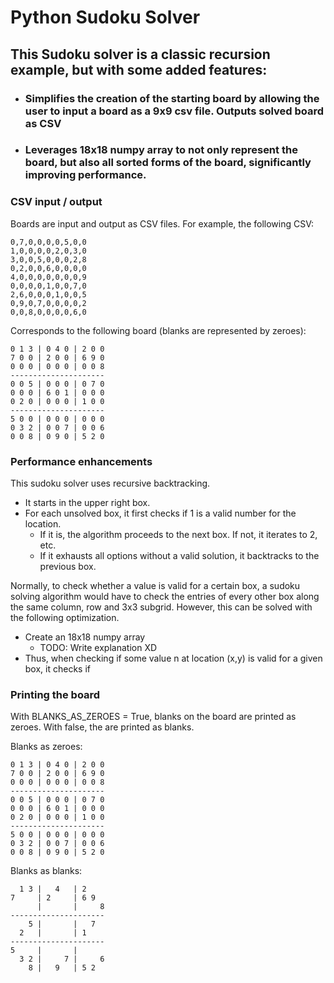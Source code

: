 # Python Sudoku Solver
## This Sudoku solver is a classic recursion example, but with some added features:
* ### Simplifies the creation of the starting board by allowing the user to input a board as a 9x9 csv file. Outputs solved board as CSV
* ### Leverages 18x18 numpy array to not only represent the board, but also all sorted forms of the board, significantly improving performance.

### CSV input / output
Boards are input and output as CSV files. For example, the following CSV:
```
0,7,0,0,0,0,5,0,0  
1,0,0,0,0,2,0,3,0  
3,0,0,5,0,0,0,2,8  
0,2,0,0,6,0,0,0,0  
4,0,0,0,0,0,0,0,9  
0,0,0,0,1,0,0,7,0  
2,6,0,0,0,1,0,0,5  
0,9,0,7,0,0,0,0,2  
0,0,8,0,0,0,0,6,0  
```
Corresponds to the following board (blanks are represented by zeroes):
```
0 1 3 | 0 4 0 | 2 0 0 
7 0 0 | 2 0 0 | 6 9 0
0 0 0 | 0 0 0 | 0 0 8
---------------------
0 0 5 | 0 0 0 | 0 7 0
0 0 0 | 6 0 1 | 0 0 0
0 2 0 | 0 0 0 | 1 0 0
---------------------
5 0 0 | 0 0 0 | 0 0 0
0 3 2 | 0 0 7 | 0 0 6
0 0 8 | 0 9 0 | 5 2 0
```

### Performance enhancements
This sudoku solver uses recursive backtracking. 
* It starts in the upper right box. 
* For each unsolved box, it first checks if 1 is a valid number for the location. 
    * If it is, the algorithm proceeds to the next box. If not, it iterates to 2, etc.
    * If it exhausts all options without a valid solution, it backtracks to the previous box.

Normally, to check whether a value is valid for a certain box, a sudoku solving algorithm would have to check the entries of every other box along the same column, row and 3x3 subgrid. However, this can be solved with the following optimization.
* Create an 18x18 numpy array
    * TODO: Write explanation XD
* Thus, when checking if some value n at location (x,y) is valid for a given box, it checks if 

### Printing the board
With BLANKS_AS_ZEROES = True, blanks on the board are printed as zeroes. With false, the are printed as blanks.  

Blanks as zeroes:  
```
0 1 3 | 0 4 0 | 2 0 0 
7 0 0 | 2 0 0 | 6 9 0
0 0 0 | 0 0 0 | 0 0 8
---------------------
0 0 5 | 0 0 0 | 0 7 0
0 0 0 | 6 0 1 | 0 0 0
0 2 0 | 0 0 0 | 1 0 0
---------------------
5 0 0 | 0 0 0 | 0 0 0
0 3 2 | 0 0 7 | 0 0 6
0 0 8 | 0 9 0 | 5 2 0
```

Blanks as blanks:
```
  1 3 |   4   | 2     
7     | 2     | 6 9   
      |       |     8 
--------------------- 
    5 |       |   7   
  2   |       | 1
---------------------
5     |       |
  3 2 |     7 |     6
    8 |   9   | 5 2
```

